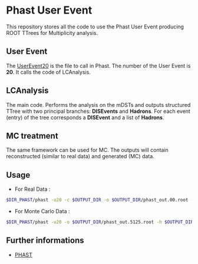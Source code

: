 # Phast User Event

This repository stores all the code to use the Phast User Event producing ROOT TTrees for Multiplicity analysis.

## User Event

The [UserEvent20](https://github.com/nipierre/Phast_userEvent/blob/master/UserEvent20.cc) is the file to call in Phast. The number of the User Event is **20**. It calls the code of LCAnalysis.

## LCAnalysis

The main code. Performs the analysis on the mDSTs and outputs structured TTree with two principal branches: **DISEvents** and **Hadrons**. For each event (entry) of the tree corresponds a **DISEvent** and a list of **Hadrons**.

## MC treatment

The same framework can be used for MC. The outputs will contain reconstructed (similar to real data) and generated (MC) data.

## Usage

 - For Real Data :
```Bash
$DIR_PHAST/phast -u20 -c $OUTPUT_DIR -o $OUTPUT_DIR/phast_out.00.root -h $OUTPUT_DIR/hist_out.00.root -T data -U 00 -l [LIST OF FILES]
```

 - For Monte Carlo Data :
 ```Bash
$DIR_PHAST/phast -u20 -o $OUTPUT_DIR/phast_out.5125.root -h $OUTPUT_DIR/hist_out.5125.root -T MC2016 -U 5125 -l [LIST OF FILES]
 ```

## Further informations

 - [PHAST](http://ges.home.cern.ch/ges/phast/index.html)
